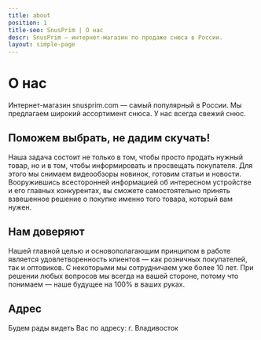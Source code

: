 ```yaml
---
title: about
position: 1
title-seo: SnusPrim | О нас
descr: SnusPrim — интернет-магазин по продаже снюса в России.
layout: simple-page
---
```


# О нас
Интернет-магазин snusprim.com — самый популярный в России.
Мы предлагаем широкий ассортимент снюса. У нас всегда свежий снюс.

## Поможем выбрать, не дадим скучать!
Наша задача состоит не только в том, чтобы просто продать нужный товар, но и в том, чтобы информировать и просвещать покупателя. Для этого мы снимаем видеообзоры новинок, готовим статьи и новости. Вооружившись всесторонней информацией об интересном устройстве и его главных конкурентах, вы сможете самостоятельно принять взвешенное решение о покупке именно того товара, который вам нужен.

## Нам доверяют
Нашей главной целью и основополагающим принципом в работе является удовлетворенность клиентов — как розничных покупателей, так и оптовиков. С некоторыми мы сотрудничаем уже более 10 лет. При решении любых вопросов мы всегда на вашей стороне, потому что понимаем — наше будущее на 100% в ваших руках.

## Адрес
Будем рады видеть Вас по адресу: г. Владивосток

